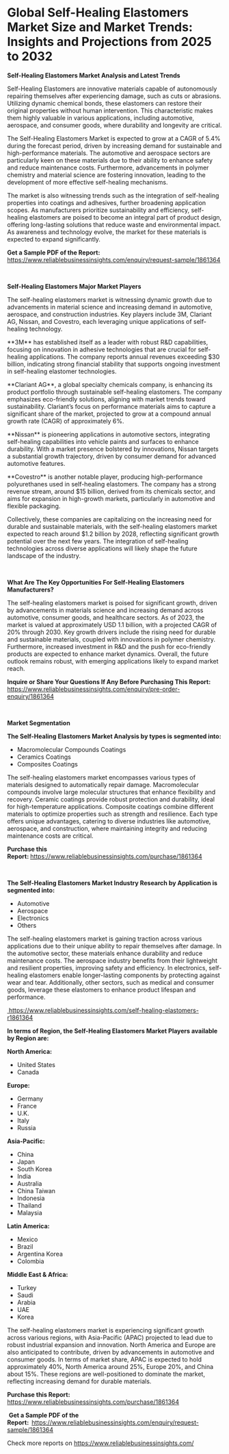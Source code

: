 <p><h1>Global Self-Healing Elastomers Market Size and Market Trends: Insights and Projections from 2025 to 2032</h1></p><p><strong>Self-Healing Elastomers Market Analysis and Latest Trends</strong></p>
<p><p>Self-Healing Elastomers are innovative materials capable of autonomously repairing themselves after experiencing damage, such as cuts or abrasions. Utilizing dynamic chemical bonds, these elastomers can restore their original properties without human intervention. This characteristic makes them highly valuable in various applications, including automotive, aerospace, and consumer goods, where durability and longevity are critical.</p><p>The Self-Healing Elastomers Market is expected to grow at a CAGR of 5.4% during the forecast period, driven by increasing demand for sustainable and high-performance materials. The automotive and aerospace sectors are particularly keen on these materials due to their ability to enhance safety and reduce maintenance costs. Furthermore, advancements in polymer chemistry and material science are fostering innovation, leading to the development of more effective self-healing mechanisms.</p><p>The market is also witnessing trends such as the integration of self-healing properties into coatings and adhesives, further broadening application scopes. As manufacturers prioritize sustainability and efficiency, self-healing elastomers are poised to become an integral part of product design, offering long-lasting solutions that reduce waste and environmental impact. As awareness and technology evolve, the market for these materials is expected to expand significantly.</p></p>
<p><strong>Get a Sample PDF of the Report:&nbsp;</strong> <a href="https://www.reliablebusinessinsights.com/enquiry/request-sample/1861364?utm_campaign=3499&utm_medium=2&utm_source=Github&utm_content=ia&utm_term=03042025&utm_id=self-healing-elastomers">https://www.reliablebusinessinsights.com/enquiry/request-sample/1861364</a></p>
<p>&nbsp;</p>
<p><strong>Self-Healing Elastomers Major Market Players</strong></p>
<p><p>The self-healing elastomers market is witnessing dynamic growth due to advancements in material science and increasing demand in automotive, aerospace, and construction industries. Key players include 3M, Clariant AG, Nissan, and Covestro, each leveraging unique applications of self-healing technology.</p><p>**3M** has established itself as a leader with robust R&D capabilities, focusing on innovation in adhesive technologies that are crucial for self-healing applications. The company reports annual revenues exceeding $30 billion, indicating strong financial stability that supports ongoing investment in self-healing elastomer technologies.</p><p>**Clariant AG**, a global specialty chemicals company, is enhancing its product portfolio through sustainable self-healing elastomers. The company emphasizes eco-friendly solutions, aligning with market trends toward sustainability. Clariant’s focus on performance materials aims to capture a significant share of the market, projected to grow at a compound annual growth rate (CAGR) of approximately 6%.</p><p>**Nissan** is pioneering applications in automotive sectors, integrating self-healing capabilities into vehicle paints and surfaces to enhance durability. With a market presence bolstered by innovations, Nissan targets a substantial growth trajectory, driven by consumer demand for advanced automotive features.</p><p>**Covestro** is another notable player, producing high-performance polyurethanes used in self-healing elastomers. The company has a strong revenue stream, around $15 billion, derived from its chemicals sector, and aims for expansion in high-growth markets, particularly in automotive and flexible packaging.</p><p>Collectively, these companies are capitalizing on the increasing need for durable and sustainable materials, with the self-healing elastomers market expected to reach around $1.2 billion by 2028, reflecting significant growth potential over the next few years. The integration of self-healing technologies across diverse applications will likely shape the future landscape of the industry.</p></p>
<p>&nbsp;</p>
<p><strong>What Are The Key Opportunities For Self-Healing Elastomers Manufacturers?</strong></p>
<p><p>The self-healing elastomers market is poised for significant growth, driven by advancements in materials science and increasing demand across automotive, consumer goods, and healthcare sectors. As of 2023, the market is valued at approximately USD 1.1 billion, with a projected CAGR of 20% through 2030. Key growth drivers include the rising need for durable and sustainable materials, coupled with innovations in polymer chemistry. Furthermore, increased investment in R&D and the push for eco-friendly products are expected to enhance market dynamics. Overall, the future outlook remains robust, with emerging applications likely to expand market reach.</p></p>
<p><strong>Inquire or Share Your Questions If Any Before Purchasing This Report:</strong> <a href="https://www.reliablebusinessinsights.com/enquiry/pre-order-enquiry/1861364?utm_campaign=3499&utm_medium=2&utm_source=Github&utm_content=ia&utm_term=03042025&utm_id=self-healing-elastomers">https://www.reliablebusinessinsights.com/enquiry/pre-order-enquiry/1861364</a></p>
<p>&nbsp;</p>
<p><strong>Market Segmentation</strong></p>
<p><strong>The Self-Healing Elastomers Market Analysis by types is segmented into:</strong></p>
<p><ul><li>Macromolecular Compounds Coatings</li><li>Ceramics Coatings</li><li>Composites Coatings</li></ul></p>
<p><p>The self-healing elastomers market encompasses various types of materials designed to automatically repair damage. Macromolecular compounds involve large molecular structures that enhance flexibility and recovery. Ceramic coatings provide robust protection and durability, ideal for high-temperature applications. Composite coatings combine different materials to optimize properties such as strength and resilience. Each type offers unique advantages, catering to diverse industries like automotive, aerospace, and construction, where maintaining integrity and reducing maintenance costs are critical.</p></p>
<p><strong>Purchase this Report:&nbsp;</strong><a href="https://www.reliablebusinessinsights.com/purchase/1861364?utm_campaign=3499&utm_medium=2&utm_source=Github&utm_content=ia&utm_term=03042025&utm_id=self-healing-elastomers">https://www.reliablebusinessinsights.com/purchase/1861364</a></p>
<p>&nbsp;</p>
<p><strong>The Self-Healing Elastomers Market Industry Research by Application is segmented into:</strong></p>
<p><ul><li>Automotive</li><li>Aerospace</li><li>Electronics</li><li>Others</li></ul></p>
<p><p>The self-healing elastomers market is gaining traction across various applications due to their unique ability to repair themselves after damage. In the automotive sector, these materials enhance durability and reduce maintenance costs. The aerospace industry benefits from their lightweight and resilient properties, improving safety and efficiency. In electronics, self-healing elastomers enable longer-lasting components by protecting against wear and tear. Additionally, other sectors, such as medical and consumer goods, leverage these elastomers to enhance product lifespan and performance.</p></p>
<p><a href="https://www.reliablebusinessinsights.com/self-healing-elastomers-r1861364?utm_campaign=3499&utm_medium=2&utm_source=Github&utm_content=ia&utm_term=03042025&utm_id=self-healing-elastomers">&nbsp;https://www.reliablebusinessinsights.com/self-healing-elastomers-r1861364</a></p>
<p><strong>In terms of Region, the Self-Healing Elastomers Market Players available by Region are:</strong></p>
<p>
    <p> <strong> North America: </strong>
        <ul>
            <li>United States</li>
            <li>Canada</li>
        </ul>
        </p> 
    <p> <strong> Europe: </strong>
        <ul>
            <li>Germany</li>
            <li>France</li>
            <li>U.K.</li>
            <li>Italy</li>
            <li>Russia</li>
        </ul>
        </p> 
    <p> <strong> Asia-Pacific: </strong>
        <ul>
            <li>China</li>
            <li>Japan</li>
            <li>South Korea</li>
            <li>India</li>
            <li>Australia</li>
            <li>China Taiwan</li>
            <li>Indonesia</li>
            <li>Thailand</li>
            <li>Malaysia</li>
        </ul>
        </p> 
    <p> <strong> Latin America: </strong>
        <ul>
            <li>Mexico</li>
            <li>Brazil</li>
            <li>Argentina Korea</li>
            <li>Colombia</li>
        </ul>
        </p> 
    <p> <strong> Middle East & Africa: </strong>
        <ul>
            <li>Turkey</li>
            <li>Saudi</li>
            <li>Arabia</li>
            <li>UAE</li>
            <li>Korea</li>
        </ul>
    </p>
    </p>
<p><p>The self-healing elastomers market is experiencing significant growth across various regions, with Asia-Pacific (APAC) projected to lead due to robust industrial expansion and innovation. North America and Europe are also anticipated to contribute, driven by advancements in automotive and consumer goods. In terms of market share, APAC is expected to hold approximately 40%, North America around 25%, Europe 20%, and China about 15%. These regions are well-positioned to dominate the market, reflecting increasing demand for durable materials.</p></p>
<p><strong>Purchase this Report: </strong><a href="https://www.reliablebusinessinsights.com/purchase/1861364?utm_campaign=3499&utm_medium=2&utm_source=Github&utm_content=ia&utm_term=03042025&utm_id=self-healing-elastomers">https://www.reliablebusinessinsights.com/purchase/1861364</a></p>
<p>&nbsp;<strong>Get a Sample PDF of the Report:&nbsp;&nbsp;</strong><a href="https://www.reliablebusinessinsights.com/enquiry/request-sample/1861364?utm_campaign=3499&utm_medium=2&utm_source=Github&utm_content=ia&utm_term=03042025&utm_id=self-healing-elastomers">https://www.reliablebusinessinsights.com/enquiry/request-sample/1861364</a></p>
<p><strong></strong></p>
<p>Check more reports on <a href="https://www.reliablebusinessinsights.com/?utm_campaign=3499&utm_medium=2&utm_source=Github&utm_content=ia&utm_term=03042025&utm_id=self-healing-elastomers">https://www.reliablebusinessinsights.com/</a></p>